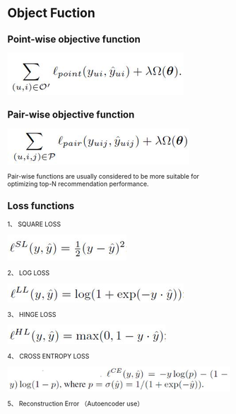 # Object Fuction

## Point-wise objective function
![](res/33.jpg)

## Pair-wise objective function
![](res/34.jpg)

Pair-wise functions are usually considered to be more suitable for optimizing top-N recommendation performance.

## Loss functions

1、 SQUARE LOSS

![](res/35.jpg)

2、 LOG LOSS

![](res/36.jpg)

3、 HINGE LOSS

![](res/37.jpg)

4、 CROSS ENTROPY LOSS

![](res/38.jpg)

5、 Reconstruction Error
（Autoencoder use）

